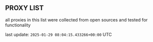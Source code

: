 ## PROXY LIST

all proxies in this list were collected from open sources and tested for functionality

last update: `2025-01-29 08:04:15.433266+00:00` UTC